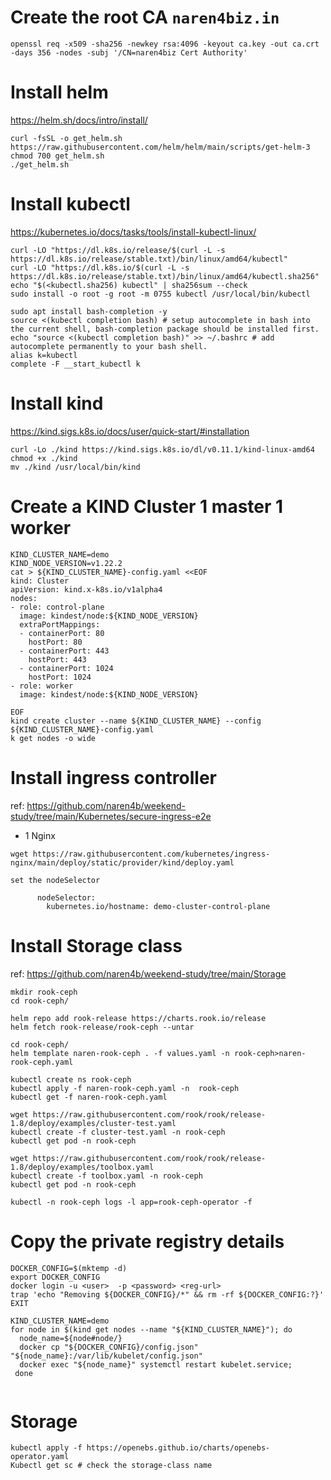 # Create the root CA `naren4biz.in`
```
openssl req -x509 -sha256 -newkey rsa:4096 -keyout ca.key -out ca.crt -days 356 -nodes -subj '/CN=naren4biz Cert Authority'

```

# Install helm 
https://helm.sh/docs/intro/install/
```
curl -fsSL -o get_helm.sh https://raw.githubusercontent.com/helm/helm/main/scripts/get-helm-3
chmod 700 get_helm.sh
./get_helm.sh
```

# Install kubectl 
https://kubernetes.io/docs/tasks/tools/install-kubectl-linux/

```
curl -LO "https://dl.k8s.io/release/$(curl -L -s https://dl.k8s.io/release/stable.txt)/bin/linux/amd64/kubectl"
curl -LO "https://dl.k8s.io/$(curl -L -s https://dl.k8s.io/release/stable.txt)/bin/linux/amd64/kubectl.sha256"
echo "$(<kubectl.sha256) kubectl" | sha256sum --check
sudo install -o root -g root -m 0755 kubectl /usr/local/bin/kubectl

sudo apt install bash-completion -y
source <(kubectl completion bash) # setup autocomplete in bash into the current shell, bash-completion package should be installed first.
echo "source <(kubectl completion bash)" >> ~/.bashrc # add autocomplete permanently to your bash shell.
alias k=kubectl
complete -F __start_kubectl k

```
# Install kind 
https://kind.sigs.k8s.io/docs/user/quick-start/#installation
```
curl -Lo ./kind https://kind.sigs.k8s.io/dl/v0.11.1/kind-linux-amd64
chmod +x ./kind
mv ./kind /usr/local/bin/kind
```

# Create a KIND Cluster 1 master 1 worker 
```
KIND_CLUSTER_NAME=demo
KIND_NODE_VERSION=v1.22.2
cat > ${KIND_CLUSTER_NAME}-config.yaml <<EOF
kind: Cluster
apiVersion: kind.x-k8s.io/v1alpha4
nodes:
- role: control-plane
  image: kindest/node:${KIND_NODE_VERSION}
  extraPortMappings:
  - containerPort: 80
    hostPort: 80
  - containerPort: 443
    hostPort: 443
  - containerPort: 1024
    hostPort: 1024  
- role: worker
  image: kindest/node:${KIND_NODE_VERSION}

EOF
kind create cluster --name ${KIND_CLUSTER_NAME} --config ${KIND_CLUSTER_NAME}-config.yaml 
k get nodes -o wide 

```  
                                               
# Install ingress controller 
ref: https://github.com/naren4b/weekend-study/tree/main/Kubernetes/secure-ingress-e2e
- 1 Nginx 

```
wget https://raw.githubusercontent.com/kubernetes/ingress-nginx/main/deploy/static/provider/kind/deploy.yaml

set the nodeSelector

      nodeSelector:
        kubernetes.io/hostname: demo-cluster-control-plane
```

# Install Storage class 
ref: https://github.com/naren4b/weekend-study/tree/main/Storage
```
mkdir rook-ceph
cd rook-ceph/
 
helm repo add rook-release https://charts.rook.io/release
helm fetch rook-release/rook-ceph --untar

cd rook-ceph/
helm template naren-rook-ceph . -f values.yaml -n rook-ceph>naren-rook-ceph.yaml

kubectl create ns rook-ceph
kubectl apply -f naren-rook-ceph.yaml -n  rook-ceph
kubectl get -f naren-rook-ceph.yaml

wget https://raw.githubusercontent.com/rook/rook/release-1.8/deploy/examples/cluster-test.yaml
kubectl create -f cluster-test.yaml -n rook-ceph
kubectl get pod -n rook-ceph

wget https://raw.githubusercontent.com/rook/rook/release-1.8/deploy/examples/toolbox.yaml
kubectl create -f toolbox.yaml -n rook-ceph
kubectl get pod -n rook-ceph

kubectl -n rook-ceph logs -l app=rook-ceph-operator -f
```

# Copy the private registry details 
```
DOCKER_CONFIG=$(mktemp -d)
export DOCKER_CONFIG
docker login -u <user>  -p <password> <reg-url>
trap 'echo "Removing ${DOCKER_CONFIG}/*" && rm -rf ${DOCKER_CONFIG:?}' EXIT

KIND_CLUSTER_NAME=demo
for node in $(kind get nodes --name "${KIND_CLUSTER_NAME}"); do
  node_name=${node#node/}
  docker cp "${DOCKER_CONFIG}/config.json" "${node_name}:/var/lib/kubelet/config.json"
  docker exec "${node_name}" systemctl restart kubelet.service; 
 done


```

# Storage 

```
kubectl apply -f https://openebs.github.io/charts/openebs-operator.yaml
Kubectl get sc # check the storage-class name

```


